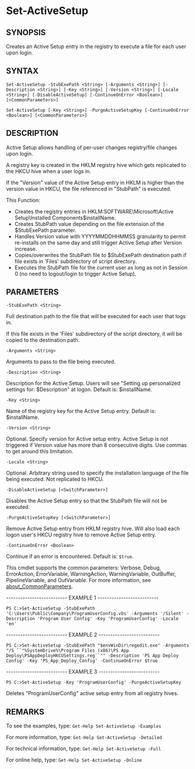 # Set-ActiveSetup

## SYNOPSIS

Creates an Active Setup entry in the registry to execute a file for each user upon login.

## SYNTAX

 `Set-ActiveSetup -StubExePath <String> [-Arguments <String>] [-Description <String>] [-Key <String>] [-Version <String>] [-Locale <String>] [-DisableActiveSetup] [-ContinueOnError <Boolean>] [<CommonParameters>]`

`Set-ActiveSetup [-Key <String>] -PurgeActiveSetupKey [-ContinueOnError <Boolean>] [<CommonParameters>]`

## DESCRIPTION

Active Setup allows handling of per-user changes registry/file changes upon login.

A registry key is created in the HKLM registry hive which gets replicated to the HKCU hive when a user logs in.

If the "Version" value of the Active Setup entry in HKLM is higher than the version value in HKCU, the file referenced in "StubPath" is executed.

This Function:

- Creates the registry entries in HKLM:SOFTWARE\Microsoft\Active Setup\Installed Components\$installName.
- Creates StubPath value depending on the file extension of the $StubExePath parameter.
- Handles Version value with YYYYMMDDHHMMSS granularity to permit re-installs on the same day and still trigger Active Setup after Version increase.
- Copies/overwrites the StubPath file to $StubExePath destination path if file exists in 'Files' subdirectory of script directory.
- Executes the StubPath file for the current user as long as not in Session 0 (no need to logout/login to trigger Active Setup).

## PARAMETERS

`-StubExePath <String>`

Full destination path to the file that will be executed for each user that logs in.

If this file exists in the 'Files' subdirectory of the script directory, it will be copied to the destination path.

`-Arguments <String>`

Arguments to pass to the file being executed.

`-Description <String>`

Description for the Active Setup. Users will see "Setting up personalized settings for: $Description" at logon. Default is: $installName.

`-Key <String>`

Name of the registry key for the Active Setup entry. Default is: $installName.

`-Version <String>`

Optional. Specify version for Active setup entry. Active Setup is not triggered if Version value has more than 8 consecutive digits. Use commas to get around this limitation.

`-Locale <String>`

Optional. Arbitrary string used to specify the installation language of the file being executed. Not replicated to HKCU.

`-DisableActiveSetup [<SwitchParameter>]`

Disables the Active Setup entry so that the StubPath file will not be executed.

`-PurgeActiveSetupKey [<SwitchParameter>]`

Remove Active Setup entry from HKLM registry hive. Will also load each logon user's HKCU registry hive to remove Active Setup entry.

`-ContinueOnError <Boolean>`

Continue if an error is encountered. Default is: `$true`.

<CommonParameters>

This cmdlet supports the common parameters: Verbose, Debug, ErrorAction, ErrorVariable, WarningAction, WarningVariable, OutBuffer, PipelineVariable, and OutVariable. For more information, see [about_CommonParameters](https:/go.microsoft.com/fwlink/?LinkID=113216).

-------------------------- EXAMPLE 1 --------------------------

`PS C:>Set-ActiveSetup -StubExePath 'C:\Users\Public\Company\ProgramUserConfig.vbs' -Arguments '/Silent' -Description 'Program User Config' -Key 'ProgramUserConfig' -Locale 'en'`

-------------------------- EXAMPLE 2 --------------------------

`PS C:>Set-ActiveSetup -StubExePath "$envWinDir\regedit.exe" -Arguments "/S ``"%SystemDrive%\Program Files (x86)\PS App Deploy\PSAppDeployHKCUSettings.reg``"" -Description 'PS App Deploy Config' -Key 'PS_App_Deploy_Config' -ContinueOnError $true`

-------------------------- EXAMPLE 3 --------------------------

`PS C:>Set-ActiveSetup -Key 'ProgramUserConfig' -PurgeActiveSetupKey`

Deletes "ProgramUserConfig" active setup entry from all registry hives.

## REMARKS

To see the examples, type: `Get-Help Set-ActiveSetup -Examples`

For more information, type: `Get-Help Set-ActiveSetup -Detailed`

For technical information, type: `Get-Help Set-ActiveSetup -Full`

For online help, type: `Get-Help Set-ActiveSetup -Online`
